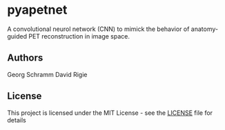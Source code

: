 # pyapetnet

A convolutional neurol network (CNN) to mimick the behavior of anatomy-guided PET 
reconstruction in image space.

## Authors

Georg Schramm
David Rigie

## License 

This project is licensed under the MIT License - see the [LICENSE](LICENSE) file for details
